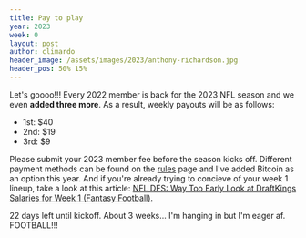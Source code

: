 ```yaml
---
title: Pay to play
year: 2023
week: 0
layout: post
author: climardo
header_image: /assets/images/2023/anthony-richardson.jpg
header_pos: 50% 15%
---
```


Let's goooo!!! Every 2022 member is back for the 2023 NFL season and we even **added three more**. As a result, weekly payouts will be as follows:

- 1st: $40
- 2nd: $19
- 3rd: $9

Please submit your 2023 member fee before the season kicks off. Different payment methods can be found on the [rules](/rules) page and I've added Bitcoin as an option this year. And if you're already trying to concieve of your week 1 lineup, take a look at this article: [NFL DFS\: Way Too Early Look at DraftKings Salaries for Week 1 (Fantasy Football)](https://www.thefantasyfootballers.com/dfs/nfl-dfs-way-too-early-look-at-draftkings-salaries-for-week-1-fantasy-football-2/).

22 days left until kickoff. About 3 weeks... I'm hanging in but I'm eager af. FOOTBALL!!!
